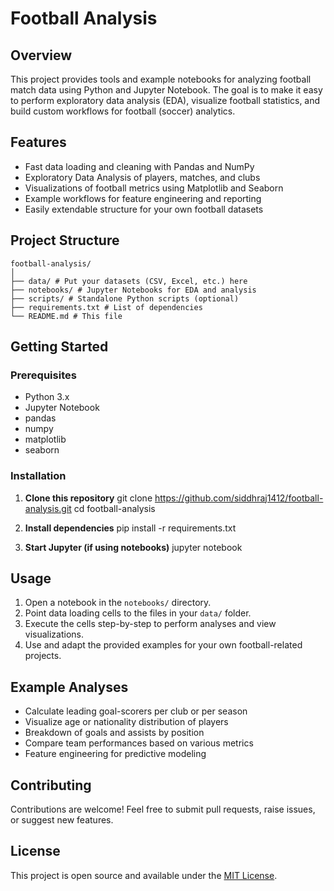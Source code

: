 # Football Analysis

## Overview

This project provides tools and example notebooks for analyzing football match data using Python and Jupyter Notebook. The goal is to make it easy to perform exploratory data analysis (EDA), visualize football statistics, and build custom workflows for football (soccer) analytics.

## Features

- Fast data loading and cleaning with Pandas and NumPy
- Exploratory Data Analysis of players, matches, and clubs
- Visualizations of football metrics using Matplotlib and Seaborn
- Example workflows for feature engineering and reporting
- Easily extendable structure for your own football datasets

## Project Structure
```
football-analysis/
│
├── data/ # Put your datasets (CSV, Excel, etc.) here
├── notebooks/ # Jupyter Notebooks for EDA and analysis
├── scripts/ # Standalone Python scripts (optional)
├── requirements.txt # List of dependencies
└── README.md # This file
```

## Getting Started

### Prerequisites

- Python 3.x
- Jupyter Notebook
- pandas
- numpy
- matplotlib
- seaborn

### Installation

1. **Clone this repository**
git clone https://github.com/siddhraj1412/football-analysis.git
cd football-analysis

2. **Install dependencies**
pip install -r requirements.txt

3. **Start Jupyter (if using notebooks)**
jupyter notebook

## Usage

1. Open a notebook in the `notebooks/` directory.
2. Point data loading cells to the files in your `data/` folder.
3. Execute the cells step-by-step to perform analyses and view visualizations.
4. Use and adapt the provided examples for your own football-related projects.

## Example Analyses

- Calculate leading goal-scorers per club or per season
- Visualize age or nationality distribution of players
- Breakdown of goals and assists by position
- Compare team performances based on various metrics
- Feature engineering for predictive modeling

## Contributing

Contributions are welcome! Feel free to submit pull requests, raise issues, or suggest new features.

## License

This project is open source and available under the [MIT License](LICENSE).
